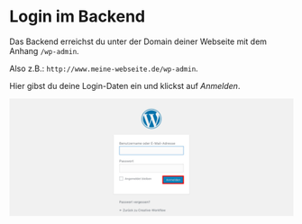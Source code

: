 # Login im Backend

Das Backend erreichst du unter der Domain deiner Webseite mit dem Anhang `/wp-admin`.

Also z.B.: `http://www.meine-webseite.de/wp-admin`.

Hier gibst du deine Login-Daten ein und klickst auf *Anmelden*.

![Login](./assets/login.jpg)
